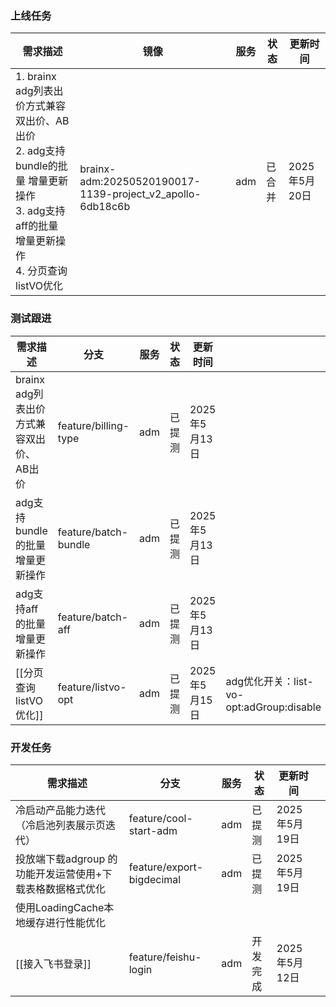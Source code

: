 ### 上线任务

| 需求描述                                                                                                  | 镜像                                                            | 服务  | 状态  | 更新时间       |
| ----------------------------------------------------------------------------------------------------- | ------------------------------------------------------------- | --- | --- | ---------- |
| 1. brainx adg列表出价方式兼容双出价、AB出价<br>2. adg支持bundle的批量 增量更新操作<br>3. adg支持aff的批量 增量更新操作<br>4. 分页查询listVO优化 | <br>brainx-adm:20250520190017-1139-project_v2_apollo-6db18c6b | adm | 已合并 | 2025年5月20日 |


### 测试跟进
| 需求描述                       | 分支                   | 服务  | 状态  | 更新时间       |                                     |
| -------------------------- | -------------------- | --- | --- | ---------- | ----------------------------------- |
| brainx adg列表出价方式兼容双出价、AB出价 | feature/billing-type | adm | 已提测 | 2025年5月13日 |                                     |
| adg支持bundle的批量 增量更新操作      | feature/batch-bundle | adm | 已提测 | 2025年5月13日 |                                     |
| adg支持aff的批量 增量更新操作         | feature/batch-aff    | adm | 已提测 | 2025年5月13日 |                                     |
| [[分页查询listVO优化]]           | feature/listvo-opt   | adm | 已提测 | 2025年5月15日 | adg优化开关：list-vo-opt:adGroup:disable |


### 开发任务
| 需求描述                              | 分支                        | 服务  | 状态   | 更新时间       |     |
| --------------------------------- | ------------------------- | --- | ---- | ---------- | --- |
| 冷启动产品能力迭代（冷启池列表展示页迭代）             | feature/cool-start-adm    | adm | 已提测  | 2025年5月19日 |     |
| 投放端下载adgroup 的功能开发运营使用+下载表格数据格式优化 | feature/export-bigdecimal | adm | 已提测  | 2025年5月19日 |     |
| 使用LoadingCache本地缓存进行性能优化          |                           |     |      |            |     |
| [[接入飞书登录]]                        | feature/feishu-login      | adm | 开发完成 | 2025年5月12日 |     |

